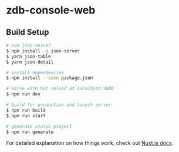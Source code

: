 # zdb-console-web

## Build Setup

```bash
# run json-server
$ npm install -g json-server
$ yarn json-table
$ yarn json-detail

# install dependencies
$ npm install --save package.json

# serve with hot reload at localhost:3000
$ npm run dev

# build for production and launch server
$ npm run build
$ npm run start

# generate static project
$ npm run generate
```

For detailed explanation on how things work, check out [Nuxt.js docs](https://nuxtjs.org).

